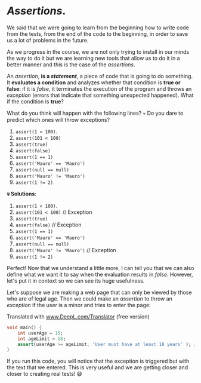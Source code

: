 # _Assertions_.

We said that we were going to learn from the beginning how to write code from the tests, from the end of the code to the beginning, in order to save us a lot of problems in the future.

As we progress in the course, we are not only trying to install in our minds the way to do it but we are learning new tools that allow us to do it in a better manner and this is the case of the _assertions_.

An _assertion_, __is a _statement___, a piece of code that is going to do something. It __evaluates a condition__ and analyzes whether that condition is __true or false__: if it is _false_, it terminates the execution of the program and throws an _exception_ (errors that indicate that something unexpected happened). What if the condition is __true__?

What do you think will happen with the following lines? 💀 Do you dare to predict which ones will throw exceptions?

1. `assert(1 < 100)`.
2. `assert(101 < 100)`
3. `assert(true)`
4. `assert(false)`
5. `assert(1 == 1)`
6. `assert('Mauro' == 'Mauro')`
7. `assert(null == null)`
8. `assert('Mauro' != 'Mauro')`
9. `assert(1 != 2)`

__💀 Solutions__:

1. `assert(1 < 100)`.
2. `assert(101 < 100)` // Exception
3. `assert(true)`
4. `assert(false)` // Exception
5. `assert(1 == 1)`
6. `assert('Mauro' == 'Mauro')`
7. `assert(null == null)`
8. `assert('Mauro' != 'Mauro')` // Exception
9. `assert(1 != 2)`

Perfect! Now that we understand a little more, I can tell you that we can also define what we want it to say when the evaluation results in _false_. However, let's put it in context so we can see its huge usefulness.

Let's suppose we are making a web page that can only be viewed by those who are of legal age. Then we could make an _assertion_ to throw an _exception_ if the user is a minor and tries to enter the page:

Translated with www.DeepL.com/Translator (free version)

```dart
void main() {
    int userAge = 15;
    int ageLimit = 18;
    assert(userAge >= ageLimit, 'User must have at least 18 years' ); // The user must be at least 18 years old.
}
```

If you run this code, you will notice that the exception is triggered but with the text that we entered. This is very useful and we are getting closer and closer to creating real tests! 😄
